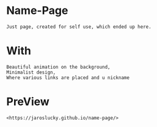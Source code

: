 # Name-Page
	Just page, created for self use, which ended up here. 
# With
	Beautiful animation on the background,
	Minimalist design,
	Where various links are placed and u nickname
# PreView
	<https://jaroslucky.github.io/name-page/>
